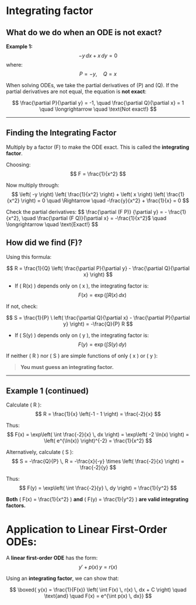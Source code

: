 # Integrating factor
## What do we do when an ODE is not exact?
**Example 1:**
$$  
  -y \, dx + x \, dy = 0
$$
where: 
$$
    P = -y, \quad Q = x
$$

When solving ODEs, we take the partial derivatives of \(P\) and \(Q\).
If the partial derivatives are not equal, the equation is **not exact**: 

$$
\frac{\partial P}{\partial y} = -1, \quad \frac{\partial Q}{\partial x} = 1 \quad \longrightarrow \quad \text{Not exact!}
$$

---

## Finding the Integrating Factor

Multiply by a factor \(F\) to make the ODE exact. This is called the **integrating factor**.

Choosing: 
$$ 
F = \frac{1}{x^2}
$$

Now multiply through:
$$
\left( -y \right) \left( \frac{1}{x^2} \right) + \left( x \right) \left( \frac{1}{x^2} \right) = 0
\quad \Rightarrow \quad
-\frac{y}{x^2} + \frac{1}{x} = 0
$$

Check the partial derivatives:
$$ 
\frac{\partial (F P)} {\partial y} = - \frac{1}{x^2}, \quad
\frac{\partial (F Q)}{\partial x} = -\frac{1}{x^2}$
\quad \longrightarrow \quad \text{Exact!}
$$


## How did we find \(F\)?

  Using this formula:
  

  $$
  R = \frac{1}{Q} \left( \frac{\partial P}{\partial y} - \frac{\partial Q}{\partial x} \right)
  $$

- If \( R(x) \) depends only on \( x \), the integrating factor is:
$$
F(x) = \exp\left( \int R(x) \, dx \right)
$$

If not, check: 

$$
S = \frac{1}{P} \ left( \frac{\partial Q}{\partial x} - \frac{\partial P}{\partial y} \right) = -\frac{Q}{P} R
$$

- If \( S(y) \) depends only on \( y \), the integrating factor is: 
$$ 
F(y) = \exp\left( \int S(y) \, dy \right)
$$

If neither \( R \) nor \( S \) are simple functions of only \( x \) or \( y \):
> **You must guess an integrating factor.**

---
## Example 1 (continued)

Calculate \( R \):
$$
R = \frac{1}{x} \left(-1 - 1 \right) = \frac{-2}{x}
$$

Thus: 
$$
F(x) = \exp\left( \int \frac{-2}{x} \, dx \right)
= \exp\left( -2 \ln(x) \right)
= \left( e^{\ln(x)} \right)^{-2}
= \frac{1}{x^2}
$$

Alternatively, calculate \( S \):
$$
S = -\frac{Q}{P} \, R = -\frac{x}{-y} \times \left( \frac{-2}{x} \right) = \frac{-2}{y}
$$

Thus:
$$
F(y) = \exp\left( \int \frac{-2}{y} \, dy \right) = \frac{1}{y^2}
$$

**Both** \( F(x) = \frac{1}{x^2} \) **and** \( F(y) = \frac{1}{y^2} \) **are valid integrating factors.**


# Application to Linear First-Order ODEs:
A **linear first-order ODE** has the form: 
$$ 
y' + p(x) \, y = r(x)
$$

Using an **integrating factor**, we can show that:

$$
\boxed{ y(x) = \frac{1}{F(x)} \left( \int F(x) \, r(x) \, dx + C \right) 
\quad \text{and} \quad
F(x) = e^{\int p(x) \, dx}}
$$


        





